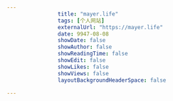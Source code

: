 ---
                title: "mayer.life"
                tags: [个人网站]
                externalUrl: "https://mayer.life"
                date: 9947-08-08
                showDate: false
                showAuthor: false
                showReadingTime: false
                showEdit: false
                showLikes: false
                showViews: false
                layoutBackgroundHeaderSpace: false
                ---

